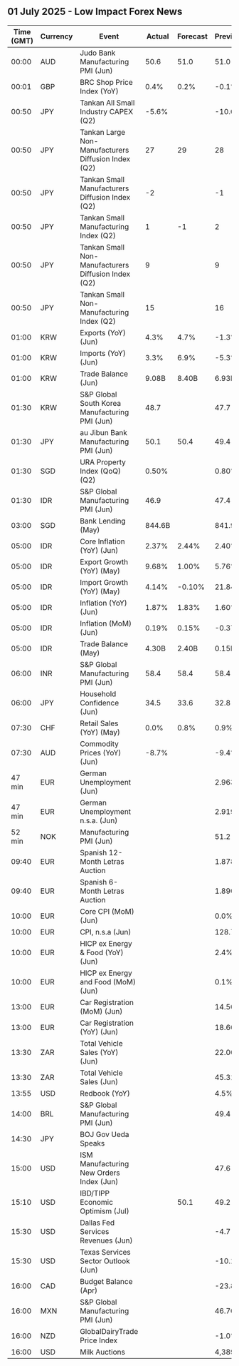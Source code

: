 ## 01 July 2025 - Low Impact Forex News

| Time (GMT) | Currency | Event | Actual | Forecast | Previous |
|------|----------|-------|--------|----------|----------|
| 00:00 | AUD | Judo Bank Manufacturing PMI (Jun) | 50.6 | 51.0 | 51.0 |
| 00:01 | GBP | BRC Shop Price Index (YoY) | 0.4% | 0.2% | -0.1% |
| 00:50 | JPY | Tankan All Small Industry CAPEX (Q2) | -5.6% |  | -10.0% |
| 00:50 | JPY | Tankan Large Non-Manufacturers Diffusion Index (Q2) | 27 | 29 | 28 |
| 00:50 | JPY | Tankan Small Manufacturers Diffusion Index (Q2) | -2 |  | -1 |
| 00:50 | JPY | Tankan Small Manufacturing Index (Q2) | 1 | -1 | 2 |
| 00:50 | JPY | Tankan Small Non-Manufacturers Diffusion Index (Q2) | 9 |  | 9 |
| 00:50 | JPY | Tankan Small Non-Manufacturing Index (Q2) | 15 |  | 16 |
| 01:00 | KRW | Exports (YoY) (Jun) | 4.3% | 4.7% | -1.3% |
| 01:00 | KRW | Imports (YoY) (Jun) | 3.3% | 6.9% | -5.3% |
| 01:00 | KRW | Trade Balance (Jun) | 9.08B | 8.40B | 6.93B |
| 01:30 | KRW | S&P Global South Korea Manufacturing PMI (Jun) | 48.7 |  | 47.7 |
| 01:30 | JPY | au Jibun Bank Manufacturing PMI (Jun) | 50.1 | 50.4 | 49.4 |
| 01:30 | SGD | URA Property Index (QoQ) (Q2) | 0.50% |  | 0.80% |
| 01:30 | IDR | S&P Global Manufacturing PMI (Jun) | 46.9 |  | 47.4 |
| 03:00 | SGD | Bank Lending (May) | 844.6B |  | 841.9B |
| 05:00 | IDR | Core Inflation (YoY) (Jun) | 2.37% | 2.44% | 2.40% |
| 05:00 | IDR | Export Growth (YoY) (May) | 9.68% | 1.00% | 5.76% |
| 05:00 | IDR | Import Growth (YoY) (May) | 4.14% | -0.10% | 21.84% |
| 05:00 | IDR | Inflation (YoY) (Jun) | 1.87% | 1.83% | 1.60% |
| 05:00 | IDR | Inflation (MoM) (Jun) | 0.19% | 0.15% | -0.37% |
| 05:00 | IDR | Trade Balance (May) | 4.30B | 2.40B | 0.15B |
| 06:00 | INR | S&P Global Manufacturing PMI (Jun) | 58.4 | 58.4 | 58.4 |
| 06:00 | JPY | Household Confidence (Jun) | 34.5 | 33.6 | 32.8 |
| 07:30 | CHF | Retail Sales (YoY) (May) | 0.0% | 0.8% | 0.9% |
| 07:30 | AUD | Commodity Prices (YoY) (Jun) | -8.7% |  | -9.4% |
| 47 min | EUR | German Unemployment (Jun) |  |  | 2.963M |
| 47 min | EUR | German Unemployment n.s.a. (Jun) |  |  | 2.919M |
| 52 min | NOK | Manufacturing PMI (Jun) |  |  | 51.2 |
| 09:40 | EUR | Spanish 12-Month Letras Auction |  |  | 1.878% |
| 09:40 | EUR | Spanish 6-Month Letras Auction |  |  | 1.890% |
| 10:00 | EUR | Core CPI (MoM) (Jun) |  |  | 0.0% |
| 10:00 | EUR | CPI, n.s.a (Jun) |  |  | 128.71 |
| 10:00 | EUR | HICP ex Energy & Food (YoY) (Jun) |  |  | 2.4% |
| 10:00 | EUR | HICP ex Energy and Food (MoM) (Jun) |  |  | 0.1% |
| 13:00 | EUR | Car Registration (MoM) (Jun) |  |  | 14.50% |
| 13:00 | EUR | Car Registration (YoY) (Jun) |  |  | 18.60% |
| 13:30 | ZAR | Total Vehicle Sales (YoY) (Jun) |  |  | 22.00% |
| 13:30 | ZAR | Total Vehicle Sales (Jun) |  |  | 45.31K |
| 13:55 | USD | Redbook (YoY) |  |  | 4.5% |
| 14:00 | BRL | S&P Global Manufacturing PMI (Jun) |  |  | 49.4 |
| 14:30 | JPY | BOJ Gov Ueda Speaks |  |  |  |
| 15:00 | USD | ISM Manufacturing New Orders Index (Jun) |  |  | 47.6 |
| 15:10 | USD | IBD/TIPP Economic Optimism (Jul) |  | 50.1 | 49.2 |
| 15:30 | USD | Dallas Fed Services Revenues (Jun) |  |  | -4.7 |
| 15:30 | USD | Texas Services Sector Outlook (Jun) |  |  | -10.1 |
| 16:00 | CAD | Budget Balance (Apr) |  |  | -23.88B |
| 16:00 | MXN | S&P Global Manufacturing PMI (Jun) |  |  | 46.70 |
| 16:00 | NZD | GlobalDairyTrade Price Index |  |  | -1.0% |
| 16:00 | USD | Milk Auctions |  |  | 4,389.0 |
